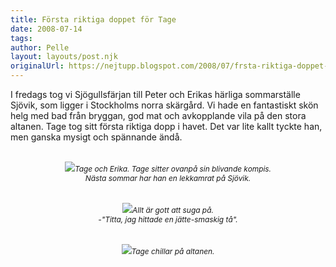 ```yaml
---
title: Första riktiga doppet för Tage
date: 2008-07-14
tags: 	
author: Pelle
layout: layouts/post.njk
originalUrl: https://nejtupp.blogspot.com/2008/07/frsta-riktiga-doppet-fr-tage.html
---
```


I fredags tog vi Sjögullsfärjan till Peter och Erikas härliga sommarställe Sjövik, som ligger i Stockholms norra skärgård. Vi hade en fantastiskt skön helg med bad från bryggan, god mat och avkopplande vila på den stora altanen. Tage tog sitt första riktiga dopp i havet. Det var lite kallt tyckte han, men ganska mysigt och spännande ändå.<br><br><div style="text-align: center;"><img src="../../../../img/_MG_5044_1024pix.jpg"><span style="font-size:85%;"><span style="font-style: italic;">Tage och Erika. Tage sitter ovanpå sin blivande kompis.<br>Nästa sommar har han en lekkamrat på Sjövik.<br><br></span></span></div><br><div style="text-align: center;"><img src="../../../../img/_MG_5032_1024pix.jpg"><span style="font-size:85%;"><span style="font-style: italic;">Allt är gott att suga på.<br>-"Titta, jag hittade en jätte-smaskig tå".<br><br></span></span></div><br><div style="text-align: center;"><img src="../../../../img/_MG_5020_1024pix.jpg"><span style="font-size:85%;"><span style="font-style: italic;">Tage chillar på altanen.</span></span><br></div>
<!-- no comments on this post -->